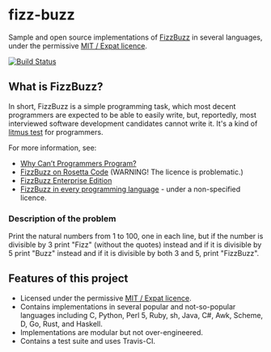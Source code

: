 # fizz-buzz
Sample and open source implementations of [FizzBuzz](https://github.com/shlomif/Freenode-programming-channel-FAQ/blob/master/FAQ.mdwn#what-is-fizzbuzz) in several languages,
under the permissive [MIT / Expat licence](https://en.wikipedia.org/wiki/MIT_License).

[![Build Status](https://travis-ci.org/shlomif/fizz-buzz.svg?branch=master)](https://travis-ci.org/shlomif/fizz-buzz)

## What is FizzBuzz?

In short, FizzBuzz is a simple programming task, which most decent programmers are expected to be able to easily write, but, reportedly, most interviewed software development candidates cannot write it. It's a kind of [litmus test](https://en.wiktionary.org/wiki/litmus_test) for programmers.

For more information, see:

* [Why Can’t Programmers Program?](http://blog.codinghorror.com/why-cant-programmers-program/)
* [FizzBuzz on Rosetta Code](http://rosettacode.org/wiki/FizzBuzz) (WARNING! The licence is problematic.)
* [FizzBuzz Enterprise Edition](https://github.com/EnterpriseQualityCoding/FizzBuzzEnterpriseEdition)
* [FizzBuzz in every programming language](https://github.com/zenware/FizzBuzz) - under a non-specified licence.

### Description of the problem

Print the natural numbers from 1 to 100, one in each line, but if the number
is divisible by 3 print "Fizz" (without the quotes) instead and if it is
divisible by 5 print "Buzz" instead and if it is divisible by both 3 and 5,
print "FizzBuzz".

## Features of this project

* Licensed under the permissive [MIT / Expat licence](https://en.wikipedia.org/wiki/MIT_License).
* Contains implementations in several popular and not-so-popular languages including C, Python, Perl 5, Ruby, sh, Java, C#, Awk, Scheme, D, Go, Rust, and Haskell.
* Implementations are modular but not over-engineered.
* Contains a test suite and uses Travis-CI.
